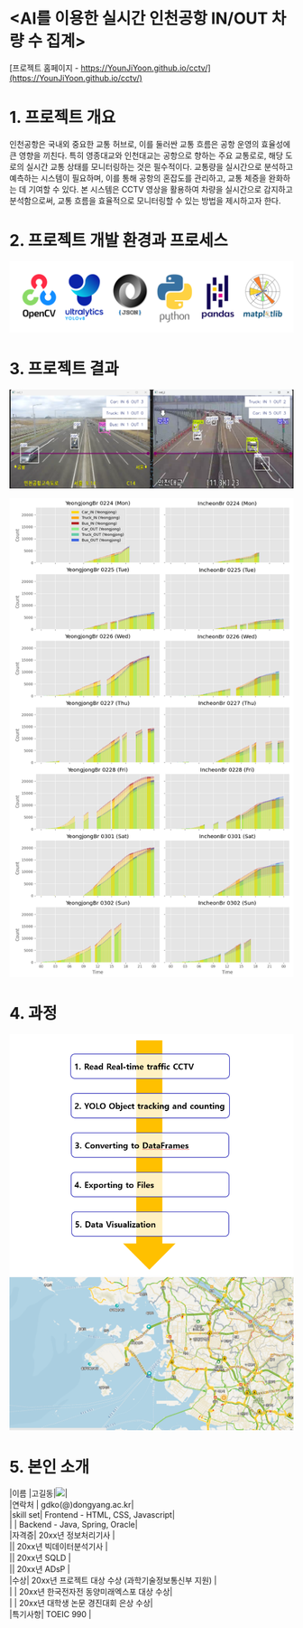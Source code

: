 # <AI를 이용한 실시간 인천공항 IN/OUT 차량 수 집계>

[프로젝트 홈페이지 - https://YounJiYoon.github.io/cctv/](https://YounJiYoon.github.io/cctv/)

# 1. 프로젝트 개요

 인천공항은 국내외 중요한 교통 허브로, 이를 둘러싼 교통 흐름은 공항 운영의 효율성에 큰 영향을 끼친다. 특히 영종대교와 인천대교는 공항으로 향하는 주요 교통로로, 해당 도로의 실시간 교통 상태를 모니터링하는 것은 필수적이다. 교통량을 실시간으로 분석하고 예측하는 시스템이 필요하며, 이를 통해 공항의 혼잡도를 관리하고, 교통 체증을 완화하는 데 기여할 수 있다. 본 시스템은 CCTV 영상을 활용하여 차량을 실시간으로 감지하고 분석함으로써, 교통 흐름을 효율적으로 모니터링할 수 있는 방법을 제시하고자 한다.


# 2. 프로젝트 개발 환경과 프로세스

<img src="Tools.png"/><br>


# 3. 프로젝트 결과

   <img src="Counting.png"/><br>
   
   <img src="Figure.png"/><br>
 
# 4. 과정
<img src="Algorithm.png"/><br>
<img src="map.png"/><br>
 
# 5. 본인 소개


|이름 |고길동|<img src="https://avatars.githubusercontent.com/u/195834041?v=4">|<br>
|연락처 | gdko(@)dongyang.ac.kr|<br>
|skill set| Frontend - HTML, CSS, Javascript|<br>
| | Backend - Java, Spring, Oracle|<br>
|자격증| 20xx년 정보처리기사 |<br>
|| 20xx년 빅데이터분석기사 |<br>
|| 20xx년 SQLD |<br>
|| 20xx년 ADsP |<br>
|수상| 20xx년 프로젝트 대상 수상 (과학기술정보통신부 지원)  |<br>
| | 20xx년 한국전자전 동양미래엑스포 대상 수상|<br>
| | 20xx년 대학생 논문 경진대회 은상 수상|<br>
|특기사항|  TOEIC 990 |<br>



